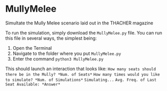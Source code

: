 # MullyMelee
Simultate the Mully Melee scenario laid out in the THACHER magazine

To run the simulation, simply download the `MullyMelee.py` file. You can run this file in several ways, the simplest being:
1) Open the Terminal
2) Navigate to the folder where you put `MullyMelee.py`
3) Enter the command `python3 MullyMelee.py`

This should launch an interaction that looks like:
`How many seats should there be in the Mully? *Num. of Seats*`
`How many times would you like to simulate? *Num. of Simulations*`
`Simulating...`
`Avg. Freq. of Last Seat Available: *Answer*`
